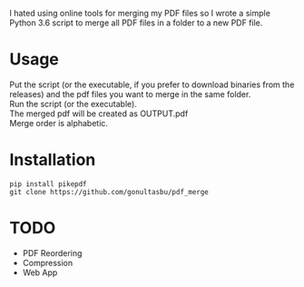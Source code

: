 I hated using online tools for merging my PDF files so I wrote a simple Python 3.6 script to merge all PDF files in a folder to a new PDF file.

# Usage
Put the script (or the executable, if you prefer to download binaries from the releases) and the pdf files you want to merge in the same folder.  
Run the script (or the executable).  
The merged pdf will be created as OUTPUT.pdf  
Merge order is alphabetic.  

# Installation
```
pip install pikepdf
git clone https://github.com/gonultasbu/pdf_merge 
```
# TODO

- PDF Reordering
- Compression
- Web App
